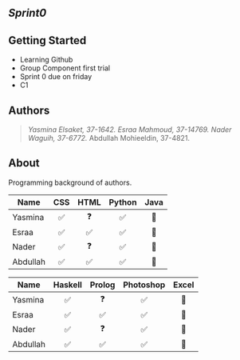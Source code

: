 ***Sprint0***
---

## Getting Started

* Learning Github
* Group Component first trial 
* Sprint 0 due on friday
* C1




## Authors

> *Yasmina Elsaket, 37-1642.*
> *Esraa Mahmoud, 37-14769.*
> *Nader Waguih, 37-6772.*
> Abdullah Mohieeldin, 37-4821.



## About


Programming background of authors.

| Name       | CSS          | HTML |Python | Java | 
| ------------- |:-------------:| :-----:|:-------: | :-------: |
| Yasmina  | ✅ |   ❓    |      ✅ | 🎉|
| Esraa   | ✅ |   ✅  |    ✅  |🎉|
| Nader | ✅ |   ❓  |     ✅ |🎊|
| Abdullah |✅ |   ✅  |   ✅   |🎈|  

  
| Name       | Haskell        | Prolog|Photoshop | Excel| 
| ------------- |:-------------:| :-----:|:-------: | :-------: |
| Yasmina  | ✅ |   ❓    |      ✅ | 🎉|
| Esraa   | ✅ |   ✅  |    ✅  |🎉|
| Nader | ✅ |   ❓  |     ✅ |🎊|
| Abdullah |✅ |   ✅  |   ✅   |🎈|  









